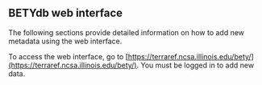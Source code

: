 ## BETYdb web interface

The following sections provide detailed information on how to add new metadata using the web interface.

To access the web interface, go to [https://terraref.ncsa.illinois.edu/bety/](https://terraref.ncsa.illinois.edu/bety/). You must be logged in to add new data.